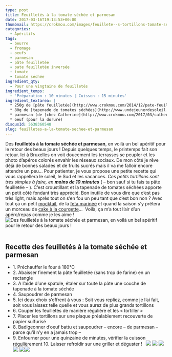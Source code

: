 ```yaml
---
type: post
title: Feuilletés à la tomate séchée et parmesan
date: 2017-03-16T19:13:53+00:00
thumbnail: https://crokmou.com/images/feuillete--s-tortillons-tomate-se--che--e-parmesan-recette-crokmou-blog-cuisine-voyage-1-9.jpg
categories:
  - Apéritifs
tags:
  - beurre
  - fromage
  - oeufs
  - parmesan
  - pâte feuilletée
  - pate feuilletée inversée
  - tomate
  - tomate séchée
ingredient_qty:
  - Pour une vingtaine de feuilletés
ingredient_temps:
  - 'Préparation : 10 minutes | Cuisson : 15 minutes'
ingredient_textarea: |
  * 250g de [pâte feuilletée](http://www.crokmou.com/2014/12/pate-feuilletee-inversee-de-pierre-herme)
  * 80g de [tapenade de tomates séchées](http://www.undejeunerdesoleil.com/2016/04/pesto-rouge-tomates-sechees.html?m=1)
  * parmesan (de [chez Catherine](http://www.crokmou.com/2017/03/catherine-fromagerie-a-bruxelles) pour moi)
  * oeuf (pour la dorure)
disqusId: 5638360548
slug: feuilletes-a-la-tomate-sechee-et-parmesan
---
```


Des **feuilletés à la tomate séchée et parmesan**, en voilà un bel apéritif pour le retour des beaux jours ! Depuis quelques temps, le printemps fait son retour. Ici à Bruxelles on voit doucement les terrasses se peupler et les photo d’apéros colorés envahir les réseaux sociaux. De mon côté je rêve déjà de bonnes salades et de fruits sucrés mais il va me falloir encore attendre un peu… Pour patienter, je vous propose une petite recette qui vous rappellera le soleil, le Sud et les vacances. _Ces petits tortillons sont très simples à faire, en **moins de 10 minutes**_ ( – bon sauf si tu fais ta pâte feuilletée – ). C’est croustillant et la tapenade de tomates séchées apporte un petit côté fondant très apprécié. Bon inutile de vous dire que c’est pas très light, mais après tout on s’en fou un peu tant que c’est bon non ? Avec tout ça un petit [mocktail](http://www.crokmou.com/2014/06/mocktail-cocktail-sans-alcool), de la [feta marinée](http://www.crokmou.com/2014/06/feta-marinee) et quand la saison s’y prêtera un morceau de [cake à la courgette](http://www.crokmou.com/2015/04/cake-courgette-chevre-et-tomates-sechees)…  Voilà, ça m’a tout l’air d’un apéro/repas comme je les aime !   ![Des feuilletés à la tomate séchée et parmesan, en voilà un bel apéritif pour le retour des beaux jours !](http://www.crokmou.com/wp-content/uploads/2017/03/feuillete--s-tortillons-tomate-se--che--e-parmesan-recette-crokmou-blog-cuisine-voyage-1-8.jpg "Des feuilletés à la tomate séchée et parmesan, en voilà un bel apéritif pour le retour des beaux jours !")  

## **Recette des feuilletés à la tomate séchée et parmesan**

* 1\. Préchauffer le four à 180°C
* 2\. Abaisser finement la pâte feuilletée (sans trop de farine) en un rectangle
* 3\. A l’aide d’une spatule, étaler sur toute la pâte une couche de tapenade à la tomate séchée
* 4\. Saupoudrer de parmesan
* 5\. Ici deux choix s’offrent à vous : Soit vous repliez, comme je l’ai fait, soit vous laissez telle quelle et vous aurez de plus grands tortillons
* 6\. Couper les feuilletés de manière régulière et les « tortiller »
* 7\. Placer les tortillons sur une plaque préalablement recouverte de papier sulfurisé
* 8\. Badigeonner d’oeuf battu et saupoudrer – encore – de parmesan – parce qu’il n’y en a jamais trop –
* 9\. Enfourner pour une quinzaine de minutes, vérifier la cuisson régulièrement 10\. Laisser refroidir sur une griller et déguster !   ![](http://www.crokmou.com/wp-content/uploads/2017/03/feuillete--s-tortillons-tomate-se--che--e-parmesan-recette-crokmou-blog-cuisine-voyage-1.jpg) ![](http://www.crokmou.com/wp-content/uploads/2017/03/feuillete--s-tortillons-tomate-se--che--e-parmesan-recette-crokmou-blog-cuisine-voyage-1-1.jpg) ![](http://www.crokmou.com/wp-content/uploads/2017/03/feuillete--s-tortillons-tomate-se--che--e-parmesan-recette-crokmou-blog-cuisine-voyage-1-2.jpg)![](http://www.crokmou.com/wp-content/uploads/2017/03/feuillete--s-tortillons-tomate-se--che--e-parmesan-recette-crokmou-blog-cuisine-voyage-1-3.jpg) ![](http://www.crokmou.com/wp-content/uploads/2017/03/feuillete--s-tortillons-tomate-se--che--e-parmesan-recette-crokmou-blog-cuisine-voyage-1-4.jpg)![](http://www.crokmou.com/wp-content/uploads/2017/03/feuillete--s-tortillons-tomate-se--che--e-parmesan-recette-crokmou-blog-cuisine-voyage-1-6.jpg)